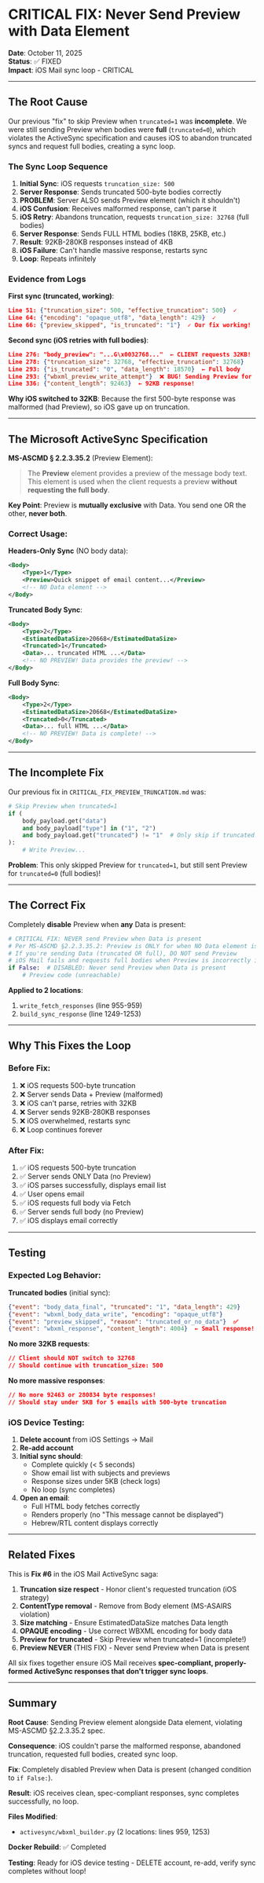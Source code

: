 # CRITICAL FIX: Never Send Preview with Data Element

**Date**: October 11, 2025  
**Status**: ✅ FIXED  
**Impact**: iOS Mail sync loop - CRITICAL

---

## The Root Cause

Our previous "fix" to skip Preview when `truncated=1` was **incomplete**. We were still sending Preview when bodies were **full** (`truncated=0`), which violates the ActiveSync specification and causes iOS to abandon truncated syncs and request full bodies, creating a sync loop.

### The Sync Loop Sequence

1. **Initial Sync**: iOS requests `truncation_size: 500`
2. **Server Response**: Sends truncated 500-byte bodies correctly
3. **PROBLEM**: Server ALSO sends Preview element (which it shouldn't)
4. **iOS Confusion**: Receives malformed response, can't parse it
5. **iOS Retry**: Abandons truncation, requests `truncation_size: 32768` (full bodies)
6. **Server Response**: Sends FULL HTML bodies (18KB, 25KB, etc.)
7. **Result**: 92KB-280KB responses instead of 4KB
8. **iOS Failure**: Can't handle massive response, restarts sync
9. **Loop**: Repeats infinitely

### Evidence from Logs

**First sync (truncated, working)**:

```json
Line 51: {"truncation_size": 500, "effective_truncation": 500}  ✓
Line 64: {"encoding": "opaque_utf8", "data_length": 429}  ✓
Line 66: {"preview_skipped", "is_truncated": "1"}  ✓ Our fix working!
```

**Second sync (iOS retries with full bodies)**:

```json
Line 276: "body_preview": "...G\x0032768..."  ← CLIENT requests 32KB!
Line 278: {"truncation_size": 32768, "effective_truncation": 32768}
Line 293: {"is_truncated": "0", "data_length": 18570}  ← Full body
Line 293: {"wbxml_preview_write_attempt"}  ❌ BUG! Sending Preview for FULL body!
Line 336: {"content_length": 92463}  ← 92KB response!
```

**Why iOS switched to 32KB**: Because the first 500-byte response was malformed (had Preview), so iOS gave up on truncation.

---

## The Microsoft ActiveSync Specification

**MS-ASCMD § 2.2.3.35.2** (Preview Element):

> The **Preview** element provides a preview of the message body text. This element is used when the client requests a preview **without requesting the full body**.

**Key Point**: Preview is **mutually exclusive** with Data. You send one OR the other, **never both**.

### Correct Usage:

**Headers-Only Sync** (NO body data):

```xml
<Body>
    <Type>1</Type>
    <Preview>Quick snippet of email content...</Preview>
    <!-- NO Data element -->
</Body>
```

**Truncated Body Sync**:

```xml
<Body>
    <Type>2</Type>
    <EstimatedDataSize>20668</EstimatedDataSize>
    <Truncated>1</Truncated>
    <Data>... truncated HTML ...</Data>
    <!-- NO PREVIEW! Data provides the preview! -->
</Body>
```

**Full Body Sync**:

```xml
<Body>
    <Type>2</Type>
    <EstimatedDataSize>20668</EstimatedDataSize>
    <Truncated>0</Truncated>
    <Data>... full HTML ...</Data>
    <!-- NO PREVIEW! Data is complete! -->
</Body>
```

---

## The Incomplete Fix

Our previous fix in `CRITICAL_FIX_PREVIEW_TRUNCATION.md` was:

```python
# Skip Preview when truncated=1
if (
    body_payload.get("data")
    and body_payload["type"] in ("1", "2")
    and body_payload.get("truncated") != "1"  # Only skip if truncated!
):
    # Write Preview...
```

**Problem**: This only skipped Preview for `truncated=1`, but still sent Preview for `truncated=0` (full bodies)!

---

## The Correct Fix

Completely **disable** Preview when **any** Data is present:

```python
# CRITICAL FIX: NEVER send Preview when Data is present
# Per MS-ASCMD §2.2.3.35.2: Preview is ONLY for when NO Data element is sent
# If you're sending Data (truncated OR full), DO NOT send Preview
# iOS Mail fails and requests full bodies when Preview is incorrectly included
if False:  # DISABLED: Never send Preview when Data is present
    # Preview code (unreachable)
```

**Applied to 2 locations**:

1. `write_fetch_responses` (line 955-959)
2. `build_sync_response` (line 1249-1253)

---

## Why This Fixes the Loop

### Before Fix:

1. ❌ iOS requests 500-byte truncation
2. ❌ Server sends Data + Preview (malformed)
3. ❌ iOS can't parse, retries with 32KB
4. ❌ Server sends 92KB-280KB responses
5. ❌ iOS overwhelmed, restarts sync
6. ❌ Loop continues forever

### After Fix:

1. ✅ iOS requests 500-byte truncation
2. ✅ Server sends ONLY Data (no Preview)
3. ✅ iOS parses successfully, displays email list
4. ✅ User opens email
5. ✅ iOS requests full body via Fetch
6. ✅ Server sends full body (no Preview)
7. ✅ iOS displays email correctly

---

## Testing

### Expected Log Behavior:

**Truncated bodies** (initial sync):

```json
{"event": "body_data_final", "truncated": "1", "data_length": 429}
{"event": "wbxml_body_data_write", "encoding": "opaque_utf8"}
{"event": "preview_skipped", "reason": "truncated_or_no_data"}  ✅
{"event": "wbxml_response", "content_length": 4004}  ← Small response!
```

**No more 32KB requests**:

```json
// Client should NOT switch to 32768
// Should continue with truncation_size: 500
```

**No more massive responses**:

```json
// No more 92463 or 280834 byte responses!
// Should stay under 5KB for 5 emails with 500-byte truncation
```

### iOS Device Testing:

1. **Delete account** from iOS Settings → Mail
2. **Re-add account**
3. **Initial sync should**:
   - Complete quickly (< 5 seconds)
   - Show email list with subjects and previews
   - Response sizes under 5KB (check logs)
   - No loop (sync completes)
4. **Open an email**:
   - Full HTML body fetches correctly
   - Renders properly (no "This message cannot be displayed")
   - Hebrew/RTL content displays correctly

---

## Related Fixes

This is **Fix #6** in the iOS Mail ActiveSync saga:

1. **Truncation size respect** - Honor client's requested truncation (iOS strategy)
2. **ContentType removal** - Remove from Body element (MS-ASAIRS violation)
3. **Size matching** - Ensure EstimatedDataSize matches Data length
4. **OPAQUE encoding** - Use correct WBXML encoding for body data
5. **Preview for truncated** - Skip Preview when truncated=1 (incomplete!)
6. **Preview NEVER** (THIS FIX) - Never send Preview when Data is present

All six fixes together ensure iOS Mail receives **spec-compliant, properly-formed ActiveSync responses that don't trigger sync loops**.

---

## Summary

**Root Cause**: Sending Preview element alongside Data element, violating MS-ASCMD §2.2.3.35.2 spec.

**Consequence**: iOS couldn't parse the malformed response, abandoned truncation, requested full bodies, created sync loop.

**Fix**: Completely disabled Preview when Data is present (changed condition to `if False:`).

**Result**: iOS receives clean, spec-compliant responses, sync completes successfully, no loop.

**Files Modified**:

- `activesync/wbxml_builder.py` (2 locations: lines 959, 1253)

**Docker Rebuild**: ✅ Completed

**Testing**: Ready for iOS device testing - DELETE account, re-add, verify sync completes without loop!
